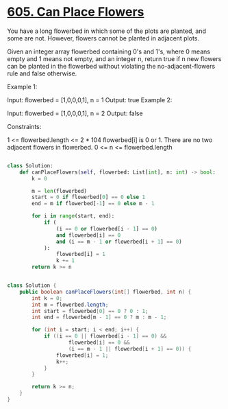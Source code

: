 # [605. Can Place Flowers](https://leetcode.com/problems/can-place-flowers/description/?envType=study-plan-v2&envId=leetcode-75)

You have a long flowerbed in which some of the plots are planted, and some are not. However, flowers cannot be planted in adjacent plots.

Given an integer array flowerbed containing 0's and 1's, where 0 means empty and 1 means not empty, and an integer n, return true if n new flowers can be planted in the flowerbed without violating the no-adjacent-flowers rule and false otherwise.

Example 1:

Input: flowerbed = [1,0,0,0,1], n = 1
Output: true
Example 2:

Input: flowerbed = [1,0,0,0,1], n = 2
Output: false

Constraints:

1 <= flowerbed.length <= 2 \* 104
flowerbed[i] is 0 or 1.
There are no two adjacent flowers in flowerbed.
0 <= n <= flowerbed.length

```py

class Solution:
    def canPlaceFlowers(self, flowerbed: List[int], n: int) -> bool:
        k = 0

        m = len(flowerbed)
        start = 0 if flowerbed[0] == 0 else 1
        end = m if flowerbed[-1] == 0 else m - 1

        for i in range(start, end):
            if (
                (i == 0 or flowerbed[i - 1] == 0)
                and flowerbed[i] == 0
                and (i == m - 1 or flowerbed[i + 1] == 0)
            ):
                flowerbed[i] = 1
                k += 1
        return k >= n

```

```java

class Solution {
    public boolean canPlaceFlowers(int[] flowerbed, int n) {
        int k = 0;
        int m = flowerbed.length;
        int start = flowerbed[0] == 0 ? 0 : 1;
        int end = flowerbed[m - 1] == 0 ? m : m - 1;

        for (int i = start; i < end; i++) {
            if ((i == 0 || flowerbed[i - 1] == 0) &&
                    flowerbed[i] == 0 &&
                    (i == m - 1 || flowerbed[i + 1] == 0)) {
                flowerbed[i] = 1;
                k++;
            }
        }

        return k >= n;
    }
}

```

